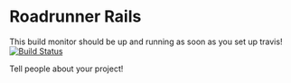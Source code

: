 # Roadrunner Rails

This build monitor should be up and running as soon as you set up travis!
[![Build Status](https://travis-ci.org/department-of-veterans-affairs/roadrunner-rails.svg?branch=master)](https://travis-ci.org/department-of-veterans-affairs/roadrunner-rails)

Tell people about your project!